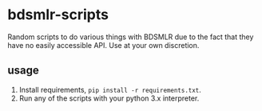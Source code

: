 # bdsmlr-scripts

Random scripts to do various things with BDSMLR due to the fact that they have no easily accessible API. Use at your own discretion.

## usage

1. Install requirements, `pip install -r requirements.txt`.
2. Run any of the scripts with your python 3.x interpreter.
